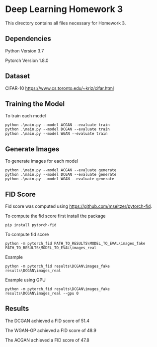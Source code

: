 # Deep Learning Homework 3

This directory contains all files necessary for Homework 3.

## Dependencies
Python Version 3.7

Pytorch Version 1.8.0

## Dataset
CIFAR-10 https://www.cs.toronto.edu/~kriz/cifar.html

## Training the Model
To train each model
```
python .\main.py --model ACGAN --evaluate train
python .\main.py --model DCGAN --evaluate train
python .\main.py --model WGAN --evaluate train
```

## Generate Images
To generate images for each model
```
python .\main.py --model ACGAN --evaluate generate
python .\main.py --model DCGAN --evaluate generate
python .\main.py --model WGAN --evaluate generate
```

## FID Score
Fid score was computed using https://github.com/mseitzer/pytorch-fid.

To compute the fid score first install the package
```
pip install pytorch-fid
```

To compute fid score
```
python -m pytorch_fid PATH_TO_RESULTS\MODEL_TO_EVAL\images_fake PATH_TO_RESULTS\MODEL_TO_EVAL\images_real
```
Example
```
python -m pytorch_fid results\DCGAN\images_fake results\DCGAN\images_real
```
Example using GPU
```
python -m pytorch_fid results\DCGAN\images_fake results\DCGAN\images_real --gpu 0
```

## Results
The DCGAN achieved a FID score of 51.4

The WGAN-GP achieved a FID score of 48.9

The ACGAN achieved a FID score of 47.8
